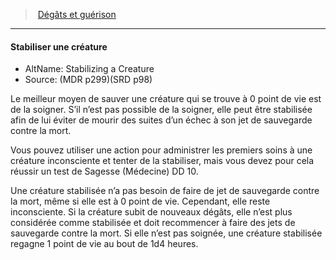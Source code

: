 ﻿---
!Generic
Id: damage_healing_hd.md#stabiliser-une-créature
ParentLink: damage_healing_hd.md#dégâts-et-guérison-
Name: Stabiliser une créature
ParentName: 'Dégâts et guérison '
NameLevel: 4
AltName: Stabilizing a Creature
Source: (MDR p299)(SRD p98)
Attributes: {}
---
> [Dégâts et guérison ](hd_damage_healing.md)

---

#### Stabiliser une créature

- AltName: Stabilizing a Creature
- Source: (MDR p299)(SRD p98)

Le meilleur moyen de sauver une créature qui se trouve à 0 point de vie est de la soigner. S’il n’est pas possible de la soigner, elle peut être stabilisée afin de lui éviter de mourir des suites d’un échec à son jet de sauvegarde contre la mort.

Vous pouvez utiliser une action pour administrer les premiers soins à une créature inconsciente et tenter de la stabiliser, mais vous devez pour cela réussir un test de Sagesse (Médecine) DD 10.

Une créature stabilisée n’a pas besoin de faire de jet de sauvegarde contre la mort, même si elle est à 0 point de vie. Cependant, elle reste inconsciente. Si la créature subit de nouveaux dégâts, elle n’est plus considérée comme stabilisée et doit recommencer à faire des jets de sauvegarde contre la mort. Si elle n’est pas soignée, une créature stabilisée regagne 1 point de vie au bout de 1d4 heures.

